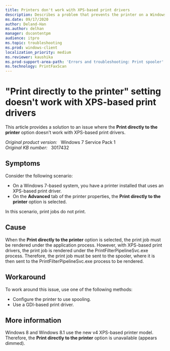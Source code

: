 ```yaml
---
title: Printers don't work with XPS-based print drivers
description: Describes a problem that prevents the printer on a Windows 7-based system from printing. This issue occurs when the printer uses an XPS-based print driver.
ms.date: 09/17/2020
author: Deland-Han
ms.author: delhan
manager: dscontentpm
audience: itpro
ms.topic: troubleshooting
ms.prod: windows-client
localization_priority: medium
ms.reviewer: kaushika
ms.prod-support-area-path: 'Errors and troubleshooting: Print spooler'
ms.technology: PrintFaxScan
---
```

# "Print directly to the printer" setting doesn't work with XPS-based print drivers

This article provides a solution to an issue where the **Print directly to the printer** option doesn't work with XPS-based print drivers.

_Original product version:_ &nbsp; Windows 7 Service Pack 1  
_Original KB number:_ &nbsp; 3017432

## Symptoms

Consider the following scenario:

- On a Windows 7-based system, you have a printer installed that uses an XPS-based print driver.
- On the **Advanced** tab of the printer properties, the **Print directly to the printer** option is selected.

In this scenario, print jobs do not print.

## Cause

When the **Print directly to the printer** option is selected, the print job must be rendered under the application process. However, with XPS-based print drivers, the print job is rendered under the PrintFilterPipelineSvc.exe process. Therefore, the print job must be sent to the spooler, where it is then sent to the PrintFilterPipelineSvc.exe process to be rendered. 

## Workaround

To work around this issue, use one of the following methods:

- Configure the printer to use spooling.
- Use a GDI-based print driver.

## More information

Windows 8 and Windows 8.1 use the new v4 XPS-based printer model. Therefore, the **Print directly to the printer** option is unavailable (appears dimmed).
